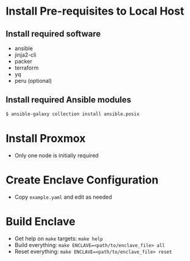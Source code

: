 # Install Pre-requisites to Local Host

## Install required software

- ansible
- jinja2-cli
- packer
- terraform
- yq
- peru (optional)

## Install required Ansible modules

```sh
$ ansible-galaxy collection install ansible.posix
```

# Install Proxmox

- Only one node is initially required

# Create Enclave Configuration

- Copy `example.yaml` and edit as needed

# Build Enclave

- Get help on `make` targets: `make help`
- Build everything: `make ENCLAVE=<path/to/enclave_file> all`
- Reset everything: `make ENCLAVE=<path/to/enclave_file> reset`

